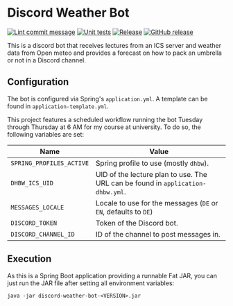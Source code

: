 # Discord Weather Bot

[![Lint commit message](https://github.com/yannickkirschen/discord-weather-bot/actions/workflows/commit-lint.yml/badge.svg)](https://github.com/yannickkirschen/discord-weather-bot/actions/workflows/commit-lint.yml)
[![Unit tests](https://github.com/yannickkirschen/discord-weather-bot/actions/workflows/maven-test.yml/badge.svg)](https://github.com/yannickkirschen/discord-weather-bot/actions/workflows/maven-test.yml)
[![Release](https://github.com/yannickkirschen/discord-weather-bot/actions/workflows/release.yml/badge.svg)](https://github.com/yannickkirschen/discord-weather-bot/actions/workflows/release.yml)
[![GitHub release](https://img.shields.io/github/release/yannickkirschen/discord-weather-bot.svg)](https://github.com/yannickkirschen/discord-weather-bot/releases/)

This is a discord bot that receives lectures from an ICS server and weather data
from Open meteo and provides a forecast on how to pack an umbrella or not in a
Discord channel.

## Configuration

The bot is configured via Spring's `application.yml`. A template can be found
in `application-template.yml`.

This project features a scheduled workflow running the bot Tuesday through
Thursday at 6 AM for my course at university. To do so, the following variables
are set:

| Name                     | Value                                                                           |
|--------------------------|---------------------------------------------------------------------------------|
| `SPRING_PROFILES_ACTIVE` | Spring profile to use (mostly `dhbw`).                                          |
| `DHBW_ICS_UID`           | UID of the lecture plan to use. The URL can be found in `application-dhbw.yml`. |
| `MESSAGES_LOCALE`        | Locale to use for the messages (`DE` or `EN`, defaults to `DE`)                 |
| `DISCORD_TOKEN`          | Token of the Discord bot.                                                       |
| `DISCORD_CHANNEL_ID`     | ID of the channel to post messages in.                                          |

## Execution

As this is a Spring Boot application providing a runnable Fat JAR, you can just
run the JAR file after setting all environment variables:

`java -jar discord-weather-bot-<VERSION>.jar`
